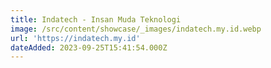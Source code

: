 ```yaml
---
title: Indatech - Insan Muda Teknologi
image: /src/content/showcase/_images/indatech.my.id.webp
url: 'https://indatech.my.id'
dateAdded: 2023-09-25T15:41:54.000Z
---
```


